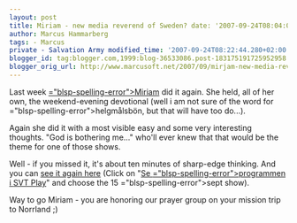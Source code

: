 ```yaml
---
layout: post
title: Miriam - new media reverend of Sweden? date: '2007-09-24T08:04:00.000+02:00'
author: Marcus Hammarberg
tags: - Marcus
private - Salvation Army modified_time: '2007-09-24T08:22:44.280+02:00'
blogger_id: tag:blogger.com,1999:blog-36533086.post-183175191725952958
blogger_orig_url: http://www.marcusoft.net/2007/09/mirjam-new-media-reverend-of-sweden.html
---
```


Last week [<span>="blsp-spelling-error">Miriam</span>](http://marcushammarberg.blogspot.com/2007/08/morning-devotional-by-friend-of-mine.html)
did it again. She held, all of her own, the weekend-evening devotional
(well i am not sure of the word for <span>="blsp-spelling-error">helgmålsbön</span>, but that will have too
do...).

Again she did it with a most visible easy and some very interesting
thoughts. "God is bothering me..." who'll ever knew that that would be
the theme for one of those shows.

Well - if you missed it, it's about ten minutes of sharp-edge thinking.
And you can [see it again
here](http://www.svt.se/svt/jsp/Crosslink.jsp?d=69758) (Click on
"<a href="javascript:SgOpenArgs(" target="_top"
data-d="52840&amp;lid=puff_836905&amp;lpos=lasMer&#39;,&#39;largevideoplayer&#39;,790,600,&#39;scrolling=no,resizable=no,status=yes&#39;)&quot;">Se
<span>="blsp-spelling-error">programmen</span> i <span
id="SPELLING_ERROR_3" class="blsp-spelling-error">SVT</span> Play</a>"
and choose the 15 <span>="blsp-spelling-error">sept</span> show).

Way to go <span id="SPELLING_ERROR_5" class="blsp-spelling-error">Miriam
</span>- you are honoring our prayer group on your mission trip to <span
id="SPELLING_ERROR_6" class="blsp-spelling-error">Norrland</span> ;)
